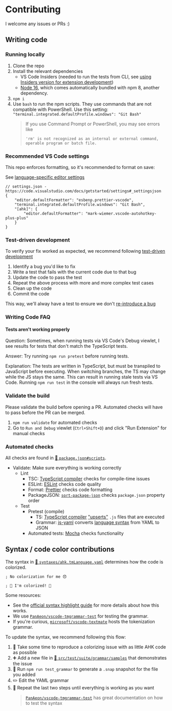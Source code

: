 # Contributing

I welcome any issues or PRs :)

## Writing code

### Running locally

1. Clone the repo
1. Install the relevant dependencies
    - VS Code Insiders (needed to run the tests from CLI, see [using Insiders version for extension development](https://code.visualstudio.com/api/working-with-extensions/testing-extension#using-insiders-version-for-extension-development))
    - [Node 16](https://nodejs.org/en/), which comes automatically bundled with npm 8, another dependency.
1. `npm i`
1. Use `bash` to run the npm scripts. They use commands that are not compatible with PowerShell. Use this setting: `"terminal.integrated.defaultProfile.windows": "Git Bash"`
    > If you use Command Prompt or PowerShell, you may see errors like
    >
    > ```
    > 'rm' is not recognized as an internal or external command, operable program or batch file.
    > ```

### Recommended VS Code settings

This repo enforces formatting, so it's recommended to format on save:

See [language-specific editor settings](https://code.visualstudio.com/docs/getstarted/settings#_languagespecific-editor-settings)

```jsonc
// settings.json - https://code.visualstudio.com/docs/getstarted/settings#_settingsjson
{
    "editor.defaultFormatter": "esbenp.prettier-vscode",
    "terminal.integrated.defaultProfile.windows": "Git Bash",
    "[ahk]": {
        "editor.defaultFormatter": "mark-wiemer.vscode-autohotkey-plus-plus"
    }
}
```

### Test-driven development

To verify your fix worked as expected, we recommend following [test-driven development](https://en.wikipedia.org/wiki/Test-driven_development)

1. Identify a bug you'd like to fix
1. Write a test that fails with the current code due to that bug
1. Update the code to pass the test
1. Repeat the above process with more and more complex test cases
1. Clean up the code
1. Commit the code

This way, we'll alway have a test to ensure we don't [re-introduce a bug](https://en.wikipedia.org/wiki/Software_regression)

### Writing Code FAQ

#### Tests aren't working properly

Question: Sometimes, when running tests via VS Code's Debug viewlet, I see results for tests that don't match the TypeScript tests.

Answer: Try running `npm run pretest` before running tests.

Explanation: The tests are written in TypeScript, but must be transpiled to JavaScript before executing. When switching branches, the TS may change while the JS stays the same. This can result in running stale tests via VS Code. Running `npm run test` in the console will always run fresh tests.

### Validate the build

Please validate the build before opening a PR. Automated checks will have to pass before the PR can be merged.

1. `npm run validate` for automated checks
1. Go to `Run and Debug` viewlet (`Ctrl+Shift+D`) and click "Run Extension" for manual checks

### Automated checks

All checks are found in [📄 `package.json#scripts`](https://github.com/mark-wiemer/vscode-autohotkey-plus-plus/blob/main/package.json).

-   Validate: Make sure everything is working correctly
    -   Lint
        -   TSC: [TypeScript compiler](https://code.visualstudio.com/docs/typescript/typescript-compiling) checks for compile-time issues
        -   ESLint: [ESLint](https://eslint.org/) checks code quality
        -   Format: [Prettier](https://prettier.io/) checks code formatting
        -   PackageJSON: [`sort-package-json`](https://www.npmjs.com/package/sort-package-json) checks `package.json` property order
    -   Test
        -   Pretest (compile)
            -   TS: [TypeScript compiler](https://code.visualstudio.com/docs/typescript/typescript-compiling) ["upserts"](https://www.wordnik.com/words/upsert) `.js` files that are executed
            -   Grammar: [js-yaml](https://www.npmjs.com/package/js-yaml) converts [language syntax](https://code.visualstudio.com/api/language-extensions/syntax-highlight-guide#:~:text=USING%20YAML%20TO%20WRITE%20A%20GRAMMAR) from YAML to JSON
        -   Automated tests: [Mocha](https://mochajs.org/) checks functionality

## Syntax / code color contributions

The syntax in [📄 `syntaxes/ahk.tmLanguage.yaml`](https://github.com/mark-wiemer/vscode-autohotkey-plus-plus/blob/main/syntaxes/ahk.tmLanguage.yaml) determines how the code is colorized.

```
; No colorization for me 😞
```

```ahk
; 🌈 I'm colorized! 🌈
```

Some resources:

-   See the [official syntax highlight guide](https://code.visualstudio.com/api/language-extensions/syntax-highlight-guide) for more details about how this works.
-   We use [`PanAeon/vscode-tmgrammar-test`](https://github.com/PanAeon/vscode-tmgrammar-test) for testing the grammar.
-   If you're curious, [`microsoft/vscode-textmate`](https://github.com/microsoft/vscode-textmate) hosts the tokenization grammar.

To update the syntax, we recommend following this flow:

1. 🤔 Take some time to reproduce a colorizing issue with as little AHK code as possible
1. ➕ Add a new file in [📁 `src/test/suite/grammar/samples`](https://github.com/mark-wiemer/vscode-autohotkey-plus-plus/tree/main/src/test/suite/grammar/samples) that demonstrates the issue
1. 🏃 Run `npm run test_grammar` to generate a `.snap` snapshot for the file you added
1. ✏️ Edit the YAML grammar
1. 🧪 Repeat the last two steps until everything is working as you want
    > [`PanAeon/vscode-tmgrammar-test`](https://github.com/PanAeon/vscode-tmgrammar-test#readme) has great documentation on how to test the syntax
